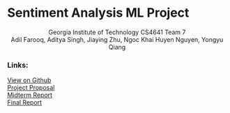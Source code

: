 # Sentiment Analysis ML Project
<p align="center"> Georgia Institute of Technology CS4641 Team 7 <br/> Adil Farooq, Aditya Singh, Jiaying Zhu, Ngoc Khai Huyen Nguyen, Yongyu Qiang </p>

### Links:
<a href="https://github.gatech.edu/nnguyen420/sentiment_analysis.github.io"> View on Github </a> <br/>
[Project Proposal](proposal.md) <br/>
[Midterm Report](midtermReport.md) <br/>
[Final Report](finalReport.md) <br/>
